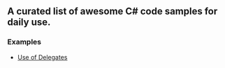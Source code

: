 ## A curated list of awesome C# code samples for daily use.

### Examples

- [Use of Delegates](https://www.example.com)
